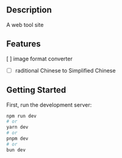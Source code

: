 ## Description

A web tool site

## Features

[ ] image format converter

-   [ ] raditional Chinese to Simplified Chinese

## Getting Started

First, run the development server:

```bash
npm run dev
# or
yarn dev
# or
pnpm dev
# or
bun dev
```
